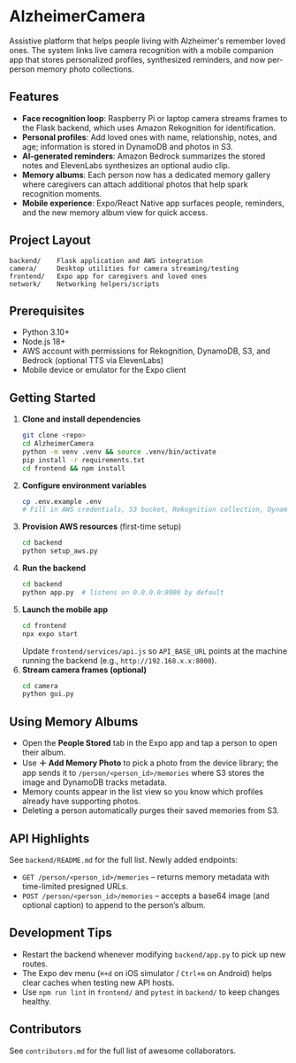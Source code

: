 # AlzheimerCamera

Assistive platform that helps people living with Alzheimer's remember loved ones. The system links live camera recognition with a mobile companion app that stores personalized profiles, synthesized reminders, and now per-person memory photo collections.

## Features
- **Face recognition loop**: Raspberry Pi or laptop camera streams frames to the Flask backend, which uses Amazon Rekognition for identification.
- **Personal profiles**: Add loved ones with name, relationship, notes, and age; information is stored in DynamoDB and photos in S3.
- **AI-generated reminders**: Amazon Bedrock summarizes the stored notes and ElevenLabs synthesizes an optional audio clip.
- **Memory albums**: Each person now has a dedicated memory gallery where caregivers can attach additional photos that help spark recognition moments.
- **Mobile experience**: Expo/React Native app surfaces people, reminders, and the new memory album view for quick access.

## Project Layout
```
backend/    Flask application and AWS integration
camera/     Desktop utilities for camera streaming/testing
frontend/   Expo app for caregivers and loved ones
network/    Networking helpers/scripts
```

## Prerequisites
- Python 3.10+
- Node.js 18+
- AWS account with permissions for Rekognition, DynamoDB, S3, and Bedrock (optional TTS via ElevenLabs)
- Mobile device or emulator for the Expo client

## Getting Started
1. **Clone and install dependencies**
   ```bash
   git clone <repo>
   cd AlzheimerCamera
   python -m venv .venv && source .venv/bin/activate
   pip install -r requirements.txt
   cd frontend && npm install
   ```
2. **Configure environment variables**
   ```bash
   cp .env.example .env
   # Fill in AWS credentials, S3 bucket, Rekognition collection, DynamoDB table, TTS keys
   ```
3. **Provision AWS resources** (first-time setup)
   ```bash
   cd backend
   python setup_aws.py
   ```
4. **Run the backend**
   ```bash
   cd backend
   python app.py  # listens on 0.0.0.0:8000 by default
   ```
5. **Launch the mobile app**
   ```bash
   cd frontend
   npx expo start
   ```
   Update `frontend/services/api.js` so `API_BASE_URL` points at the machine running the backend (e.g., `http://192.168.x.x:8000`).
6. **Stream camera frames (optional)**
   ```bash
   cd camera
   python gui.py
   ```

## Using Memory Albums
- Open the **People Stored** tab in the Expo app and tap a person to open their album.
- Use **＋ Add Memory Photo** to pick a photo from the device library; the app sends it to `/person/<person_id>/memories` where S3 stores the image and DynamoDB tracks metadata.
- Memory counts appear in the list view so you know which profiles already have supporting photos.
- Deleting a person automatically purges their saved memories from S3.

## API Highlights
See `backend/README.md` for the full list. Newly added endpoints:
- `GET /person/<person_id>/memories` – returns memory metadata with time-limited presigned URLs.
- `POST /person/<person_id>/memories` – accepts a base64 image (and optional caption) to append to the person’s album.

## Development Tips
- Restart the backend whenever modifying `backend/app.py` to pick up new routes.
- The Expo dev menu (`⌘+d` on iOS simulator / `Ctrl+m` on Android) helps clear caches when testing new API hosts.
- Use `npm run lint` in `frontend/` and `pytest` in `backend/` to keep changes healthy.

## Contributors
See `contributors.md` for the full list of awesome collaborators.

